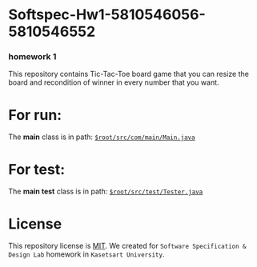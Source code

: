 # Softspec-Hw1-5810546056-5810546552
### homework 1
This repository contains Tic-Tac-Toe board game that you can resize the board and recondition of winner in every number that you want.

# For run:
The **main** class is in path: [`$root/src/com/main/Main.java`](https://github.com/Bubblebitoey/Softspec-Hw1-5810546056-5810546552/tree/master/src/com/main/Main.java)

# For test:
The **main test** class is in path: [`$root/src/test/Tester.java`](https://github.com/Bubblebitoey/Softspec-Hw1-5810546056-5810546552/blob/master/src/test/Tester.java)

# License
This repository license is [MIT](https://github.com/Bubblebitoey/Softspec-Hw1-5810546056-5810546552/blob/master/LICENSE).
We created for `Software Specification & Design Lab` homework in `Kasetsart University`.
